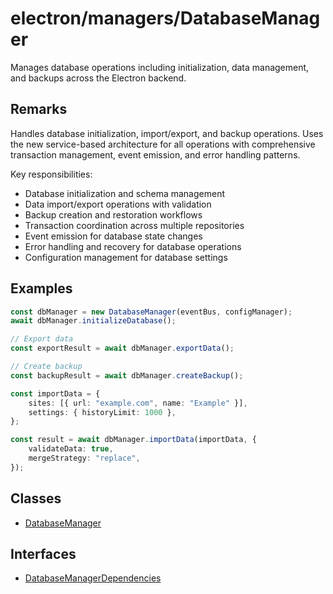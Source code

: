 # electron/managers/DatabaseManager

Manages database operations including initialization, data management, and
backups across the Electron backend.

## Remarks

Handles database initialization, import/export, and backup operations. Uses
the new service-based architecture for all operations with comprehensive
transaction management, event emission, and error handling patterns.

Key responsibilities:

- Database initialization and schema management
- Data import/export operations with validation
- Backup creation and restoration workflows
- Transaction coordination across multiple repositories
- Event emission for database state changes
- Error handling and recovery for database operations
- Configuration management for database settings

## Examples

```typescript
const dbManager = new DatabaseManager(eventBus, configManager);
await dbManager.initializeDatabase();

// Export data
const exportResult = await dbManager.exportData();

// Create backup
const backupResult = await dbManager.createBackup();
```

```typescript
const importData = {
    sites: [{ url: "example.com", name: "Example" }],
    settings: { historyLimit: 1000 },
};

const result = await dbManager.importData(importData, {
    validateData: true,
    mergeStrategy: "replace",
});
```

## Classes

- [DatabaseManager](classes/DatabaseManager.md)

## Interfaces

- [DatabaseManagerDependencies](interfaces/DatabaseManagerDependencies.md)
